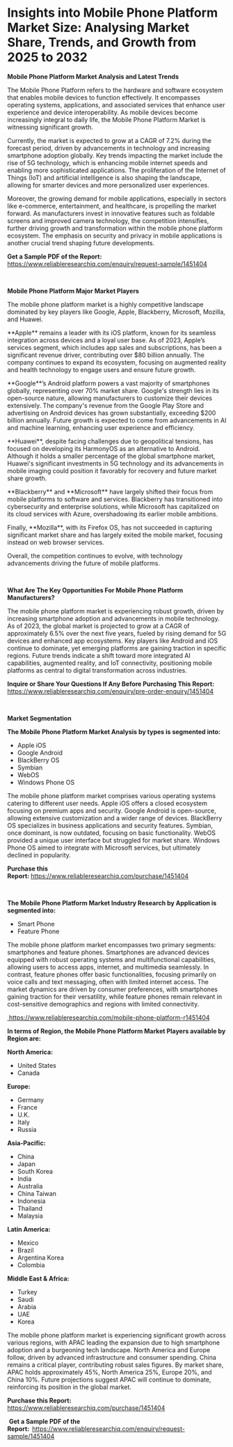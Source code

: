 <p><h1>Insights into Mobile Phone Platform Market Size: Analysing Market Share, Trends, and Growth from 2025 to 2032</h1></p><p><strong>Mobile Phone Platform Market Analysis and Latest Trends</strong></p>
<p><p>The Mobile Phone Platform refers to the hardware and software ecosystem that enables mobile devices to function effectively. It encompasses operating systems, applications, and associated services that enhance user experience and device interoperability. As mobile devices become increasingly integral to daily life, the Mobile Phone Platform Market is witnessing significant growth.</p><p>Currently, the market is expected to grow at a CAGR of 7.2% during the forecast period, driven by advancements in technology and increasing smartphone adoption globally. Key trends impacting the market include the rise of 5G technology, which is enhancing mobile internet speeds and enabling more sophisticated applications. The proliferation of the Internet of Things (IoT) and artificial intelligence is also shaping the landscape, allowing for smarter devices and more personalized user experiences.</p><p>Moreover, the growing demand for mobile applications, especially in sectors like e-commerce, entertainment, and healthcare, is propelling the market forward. As manufacturers invest in innovative features such as foldable screens and improved camera technology, the competition intensifies, further driving growth and transformation within the mobile phone platform ecosystem. The emphasis on security and privacy in mobile applications is another crucial trend shaping future developments.</p></p>
<p><strong>Get a Sample PDF of the Report:&nbsp;</strong> <a href="https://www.reliableresearchiq.com/enquiry/request-sample/1451404?utm_campaign=2324&utm_medium=2&utm_source=Github&utm_content=ia&utm_term=20042025&utm_id=mobile-phone-platform">https://www.reliableresearchiq.com/enquiry/request-sample/1451404</a></p>
<p>&nbsp;</p>
<p><strong>Mobile Phone Platform Major Market Players</strong></p>
<p><p>The mobile phone platform market is a highly competitive landscape dominated by key players like Google, Apple, Blackberry, Microsoft, Mozilla, and Huawei. </p><p>**Apple** remains a leader with its iOS platform, known for its seamless integration across devices and a loyal user base. As of 2023, Apple’s services segment, which includes app sales and subscriptions, has been a significant revenue driver, contributing over $80 billion annually. The company continues to expand its ecosystem, focusing on augmented reality and health technology to engage users and ensure future growth.</p><p>**Google**’s Android platform powers a vast majority of smartphones globally, representing over 70% market share. Google's strength lies in its open-source nature, allowing manufacturers to customize their devices extensively. The company's revenue from the Google Play Store and advertising on Android devices has grown substantially, exceeding $200 billion annually. Future growth is expected to come from advancements in AI and machine learning, enhancing user experience and efficiency.</p><p>**Huawei**, despite facing challenges due to geopolitical tensions, has focused on developing its HarmonyOS as an alternative to Android. Although it holds a smaller percentage of the global smartphone market, Huawei's significant investments in 5G technology and its advancements in mobile imaging could position it favorably for recovery and future market share growth.</p><p>**Blackberry** and **Microsoft** have largely shifted their focus from mobile platforms to software and services. Blackberry has transitioned into cybersecurity and enterprise solutions, while Microsoft has capitalized on its cloud services with Azure, overshadowing its earlier mobile ambitions. </p><p>Finally, **Mozilla**, with its Firefox OS, has not succeeded in capturing significant market share and has largely exited the mobile market, focusing instead on web browser services.</p><p>Overall, the competition continues to evolve, with technology advancements driving the future of mobile platforms.</p></p>
<p>&nbsp;</p>
<p><strong>What Are The Key Opportunities For Mobile Phone Platform Manufacturers?</strong></p>
<p><p>The mobile phone platform market is experiencing robust growth, driven by increasing smartphone adoption and advancements in mobile technology. As of 2023, the global market is projected to grow at a CAGR of approximately 6.5% over the next five years, fueled by rising demand for 5G devices and enhanced app ecosystems. Key players like Android and iOS continue to dominate, yet emerging platforms are gaining traction in specific regions. Future trends indicate a shift toward more integrated AI capabilities, augmented reality, and IoT connectivity, positioning mobile platforms as central to digital transformation across industries.</p></p>
<p><strong>Inquire or Share Your Questions If Any Before Purchasing This Report:</strong> <a href="https://www.reliableresearchiq.com/enquiry/pre-order-enquiry/1451404?utm_campaign=2324&utm_medium=2&utm_source=Github&utm_content=ia&utm_term=20042025&utm_id=mobile-phone-platform">https://www.reliableresearchiq.com/enquiry/pre-order-enquiry/1451404</a></p>
<p>&nbsp;</p>
<p><strong>Market Segmentation</strong></p>
<p><strong>The Mobile Phone Platform Market Analysis by types is segmented into:</strong></p>
<p><ul><li>Apple iOS</li><li>Google Android</li><li>BlackBerry OS</li><li>Symbian</li><li>WebOS</li><li>Windows Phone OS</li></ul></p>
<p><p>The mobile phone platform market comprises various operating systems catering to different user needs. Apple iOS offers a closed ecosystem focusing on premium apps and security. Google Android is open-source, allowing extensive customization and a wider range of devices. BlackBerry OS specializes in business applications and security features. Symbian, once dominant, is now outdated, focusing on basic functionality. WebOS provided a unique user interface but struggled for market share. Windows Phone OS aimed to integrate with Microsoft services, but ultimately declined in popularity.</p></p>
<p><strong>Purchase this Report:&nbsp;</strong><a href="https://www.reliableresearchiq.com/purchase/1451404?utm_campaign=2324&utm_medium=2&utm_source=Github&utm_content=ia&utm_term=20042025&utm_id=mobile-phone-platform">https://www.reliableresearchiq.com/purchase/1451404</a></p>
<p>&nbsp;</p>
<p><strong>The Mobile Phone Platform Market Industry Research by Application is segmented into:</strong></p>
<p><ul><li>Smart Phone</li><li>Feature Phone</li></ul></p>
<p><p>The mobile phone platform market encompasses two primary segments: smartphones and feature phones. Smartphones are advanced devices equipped with robust operating systems and multifunctional capabilities, allowing users to access apps, internet, and multimedia seamlessly. In contrast, feature phones offer basic functionalities, focusing primarily on voice calls and text messaging, often with limited internet access. The market dynamics are driven by consumer preferences, with smartphones gaining traction for their versatility, while feature phones remain relevant in cost-sensitive demographics and regions with limited connectivity.</p></p>
<p><a href="https://www.reliableresearchiq.com/mobile-phone-platform-r1451404?utm_campaign=2324&utm_medium=2&utm_source=Github&utm_content=ia&utm_term=20042025&utm_id=mobile-phone-platform">&nbsp;https://www.reliableresearchiq.com/mobile-phone-platform-r1451404</a></p>
<p><strong>In terms of Region, the Mobile Phone Platform Market Players available by Region are:</strong></p>
<p>
    <p> <strong> North America: </strong>
        <ul>
            <li>United States</li>
            <li>Canada</li>
        </ul>
        </p> 
    <p> <strong> Europe: </strong>
        <ul>
            <li>Germany</li>
            <li>France</li>
            <li>U.K.</li>
            <li>Italy</li>
            <li>Russia</li>
        </ul>
        </p> 
    <p> <strong> Asia-Pacific: </strong>
        <ul>
            <li>China</li>
            <li>Japan</li>
            <li>South Korea</li>
            <li>India</li>
            <li>Australia</li>
            <li>China Taiwan</li>
            <li>Indonesia</li>
            <li>Thailand</li>
            <li>Malaysia</li>
        </ul>
        </p> 
    <p> <strong> Latin America: </strong>
        <ul>
            <li>Mexico</li>
            <li>Brazil</li>
            <li>Argentina Korea</li>
            <li>Colombia</li>
        </ul>
        </p> 
    <p> <strong> Middle East & Africa: </strong>
        <ul>
            <li>Turkey</li>
            <li>Saudi</li>
            <li>Arabia</li>
            <li>UAE</li>
            <li>Korea</li>
        </ul>
    </p>
    </p>
<p><p>The mobile phone platform market is experiencing significant growth across various regions, with APAC leading the expansion due to high smartphone adoption and a burgeoning tech landscape. North America and Europe follow, driven by advanced infrastructure and consumer spending. China remains a critical player, contributing robust sales figures. By market share, APAC holds approximately 45%, North America 25%, Europe 20%, and China 10%. Future projections suggest APAC will continue to dominate, reinforcing its position in the global market.</p></p>
<p><strong>Purchase this Report: </strong><a href="https://www.reliableresearchiq.com/purchase/1451404?utm_campaign=2324&utm_medium=2&utm_source=Github&utm_content=ia&utm_term=20042025&utm_id=mobile-phone-platform">https://www.reliableresearchiq.com/purchase/1451404</a></p>
<p>&nbsp;<strong>Get a Sample PDF of the Report:&nbsp;&nbsp;</strong><a href="https://www.reliableresearchiq.com/enquiry/request-sample/1451404?utm_campaign=2324&utm_medium=2&utm_source=Github&utm_content=ia&utm_term=20042025&utm_id=mobile-phone-platform">https://www.reliableresearchiq.com/enquiry/request-sample/1451404</a></p>
<p><strong></strong></p>
<p><p></p><p></p><p></p></p>